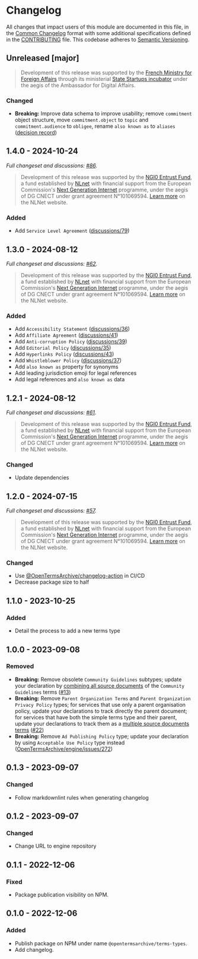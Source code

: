 # Changelog

All changes that impact users of this module are documented in this file, in the [Common Changelog](https://common-changelog.org) format with some additional specifications defined in the [CONTRIBUTING](./CONTRIBUTING.md) file. This codebase adheres to [Semantic Versioning](https://semver.org/spec/v2.0.0.html).

## Unreleased [major]

> Development of this release was supported by the [French Ministry for Foreign Affairs](https://www.diplomatie.gouv.fr/fr/politique-etrangere-de-la-france/diplomatie-numerique/) through its ministerial [State Startups incubator](https://beta.gouv.fr/startups/open-terms-archive.html) under the aegis of the Ambassador for Digital Affairs.

### Changed

- **Breaking:** Improve data schema to improve usability; remove `commitment` object structure, move `commitment.object` to `topic` and `commitment.audience` to `obligee`, rename `also known as` to `aliases` ([decision record](./decision-records/0001-schema-improvements.md))

## 1.4.0 - 2024-10-24

_Full changeset and discussions: [#86](https://github.com/OpenTermsArchive/terms-types/pull/86)._

> Development of this release was supported by the [NGI0 Entrust Fund](https://nlnet.nl/entrust), a fund established by [NLnet](https://nlnet.nl/) with financial support from the European Commission's [Next Generation Internet](https://www.ngi.eu) programme, under the aegis of DG CNECT under grant agreement N°101069594. [Learn more](https://nlnet.nl/project/TOSDR-OTA/) on the NLNet website.

### Added

- Add `Service Level Agreement` ([discussions/79](https://github.com/OpenTermsArchive/terms-types/discussions/79))

## 1.3.0 - 2024-08-12

_Full changeset and discussions: [#62](https://github.com/OpenTermsArchive/terms-types/pull/62)._

> Development of this release was supported by the [NGI0 Entrust Fund](https://nlnet.nl/entrust), a fund established by [NLnet](https://nlnet.nl/) with financial support from the European Commission's [Next Generation Internet](https://www.ngi.eu) programme, under the aegis of DG CNECT under grant agreement N°101069594. [Learn more](https://nlnet.nl/project/TOSDR-OTA/) on the NLNet website.

### Added

- Add `Accessibility Statement` ([discussions/36](https://github.com/OpenTermsArchive/terms-types/discussions/36))
- Add `Affiliate Agreement` ([discussions/41](https://github.com/OpenTermsArchive/terms-types/discussions/41))
- Add `Anti-corruption Policy` ([discussions/39](https://github.com/OpenTermsArchive/terms-types/discussions/39))
- Add `Editorial Policy` ([discussions/35](https://github.com/OpenTermsArchive/terms-types/discussions/35))
- Add `Hyperlinks Policy` ([discussions/43](https://github.com/OpenTermsArchive/terms-types/discussions/43))
- Add `Whistleblower Policy` ([discussions/37](https://github.com/OpenTermsArchive/terms-types/discussions/37))
- Add `also known as` property for synonyms
- Add leading jurisdiction emoji for legal references
- Add legal references and `also known as` data

## 1.2.1 - 2024-08-12

_Full changeset and discussions: [#61](https://github.com/OpenTermsArchive/terms-types/pull/61)._

> Development of this release was supported by the [NGI0 Entrust Fund](https://nlnet.nl/entrust), a fund established by [NLnet](https://nlnet.nl/) with financial support from the European Commission's [Next Generation Internet](https://www.ngi.eu) programme, under the aegis of DG CNECT under grant agreement N°101069594. [Learn more](https://nlnet.nl/project/TOSDR-OTA/) on the NLNet website.

### Changed

- Update dependencies

## 1.2.0 - 2024-07-15

_Full changeset and discussions: [#57](https://github.com/OpenTermsArchive/terms-types/pull/57)._

> Development of this release was supported by the [NGI0 Entrust Fund](https://nlnet.nl/entrust), a fund established by [NLnet](https://nlnet.nl/) with financial support from the European Commission's [Next Generation Internet](https://www.ngi.eu) programme, under the aegis of DG CNECT under grant agreement N°101069594. [Learn more](https://nlnet.nl/project/TOSDR-OTA/) on the NLNet website.

### Changed

- Use [@OpenTermsArchive/changelog-action](https://github.com/OpenTermsArchive/changelog-action/) in CI/CD
- Decrease package size to half

## 1.1.0 - 2023-10-25

### Added

- Detail the process to add a new terms type

## 1.0.0 - 2023-09-08

### Removed

- **Breaking:** Remove obsolete `Community Guidelines` subtypes; update your declaration by [combining all source documents](https://docs.opentermsarchive.org/contributing-terms/#terms-with-multiple-source-documents) of the `Community Guidelines` terms ([#13](https://github.com/OpenTermsArchive/terms-types/discussions/13))
- **Breaking:** Remove `Parent Organization Terms` and `Parent Organization Privacy Policy` types; for services that use only a parent organisation policy, update your declarations to track directly the parent document; for services that have both the simple terms type and their parent, update your declarations to track them as a [multiple source documents terms](https://docs.opentermsarchive.org/contributing-terms/#terms-with-multiple-source-documents) ([#22](https://github.com/OpenTermsArchive/terms-types/issues/22))
- **Breaking:** Remove `Ad Publishing Policy` type; update your declaration by using `Acceptable Use Policy` type instead ([OpenTermsArchive/engine/issues/272](https://github.com/OpenTermsArchive/engine/issues/272))

## 0.1.3 - 2023-09-07

### Changed

- Follow markdownlint rules when generating changelog

## 0.1.2 - 2023-09-07

### Changed

- Change URL to engine repository

## 0.1.1 - 2022-12-06

### Fixed

- Package publication visibility on NPM.

## 0.1.0 - 2022-12-06

### Added

- Publish package on NPM under name `@opentermsarchive/terms-types`.
- Add changelog.
